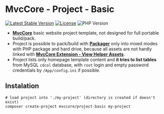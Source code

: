 # MvcCore - Project - Basic

[![Latest Stable Version](https://img.shields.io/badge/Stable-v5.0.0-brightgreen.svg?style=plastic)](https://github.com/mvccore/project-basic/releases)
[![License](https://img.shields.io/badge/Licence-BSD-brightgreen.svg?style=plastic)](https://mvccore.github.io/docs/mvccore/4.0.0/LICENCE.md)
![PHP Version](https://img.shields.io/badge/PHP->=5.4-brightgreen.svg?style=plastic)

- [**MvcCore**](https://github.com/mvccore/mvccore) basic website project template, not designed for full portable build/pack. 
- Project is possible to pack/build with [**Packager**](https://github.com/mvccore/packager) only into mixed modes with PHP package and hard drive, because all assets are not hardly linked with [**MvcCore Extension - View Helper Assets**](https://github.com/mvccore/ext-view-helper-assets).
- Project lists only homepage template content and **it tries to list tables** from MySQL `cdcol` database, with `root` login and empty password credentials by `/App/config.ini` if possible.

## Instalation
```shell
# load project into './my-project' (directory is created if doesn't exist)
composer create-project mvccore/project-basic my-project
```
